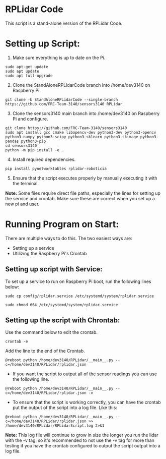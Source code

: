 # RPLidar Code

This script is a stand-alone version of the RPLidar Code.

# Setting up Script:

 1. Make sure everything is up to date on the Pi.
```
sudo apt-get update
sudo apt update
sudo apt full-upgrade
``` 
 2. Clone the StandAloneRPLidarCode branch into /home/dev3140 on Raspberry Pi.
```
git clone -b StandAloneRPLidarCode --single-branch https://github.com/FRC-Team-3140/sensors3140 RPLidar
```
 3. Clone the sensors3140 main branch into /home/dev3140 on Raspberry Pi and configure.
```
git clone https://github.com/FRC-Team-3140/sensors3140
sudo apt install gcc cmake libopencv-dev python3-dev python3-opencv python3-numpy python3-scipy python3-sklearn python3-skimage python3-pandas python3-pip
cd sensors3140
python -m pip install -e .
```    
 4. Install required dependencies.
```
pip install pynetworktables rplidar-roboticia
```
 5. Ensure that the script executes properly by manually executing it with the terminal.

__Note:__ Some files require direct file paths, especially the lines for setting up the service and crontab. Make sure these are correct when you set up a new pi and user. 

# Running Program on Start:

There are multiple ways to do this. The two easiest ways are: 
 * Setting up a service
 * Utilizing the Raspberry Pi's Crontab

## Setting up script with Service:

To set up a service to run on Raspberry Pi boot, run the following lines below: 
```
sudo cp config/rplidar.service /etc/systemd/system/rplidar.service
```
```
sudo chmod 664 /etc/systemd/system/rplidar.service
```

## Setting up the script with Chrontab: 

Use the command below to edit the crontab.
```
crontab -e
```
Add the line to the end of the Crontab.
```
@reboot python /home/dev3140/RPLidar/__main__.py --c=/home/dev3140/RPLidar/rplidar.json
```
- If you want the script to output all of the sensor readings you can use the following line.
```
@reboot python /home/dev3140/RPLidar/__main__.py --c=/home/dev3140/RPLidar/rplidar.json -v
```
- To ensure that the script is working correctly, you can have the crontab put the output of the script into a log file. Like this:
```
@reboot python /home/dev3140/RPLidar/__main__.py --c=/home/dev3140/RPLidar/rplidar.json >> /home/dev3140/RPLidar/RPLidarScript.log 2>&1
```
__Note:__ This log file will continue to grow in size the longer you run the lidar with the -v tag, so it's recommended to not use the -v tag for more than testing if you have the crontab configured to output the script output into a log file.
